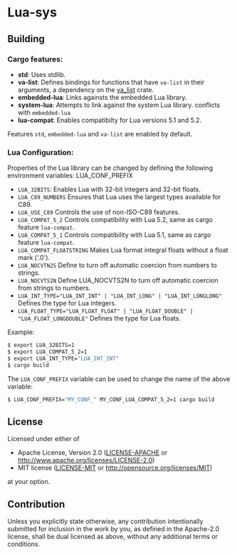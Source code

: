 # Lua-sys

## Building

### Cargo features:
- **std**: Uses stdlib.
- **va-list**: Defines bindings for functions that have `va-list` in their arguments,
    a dependency on the [va_list](https://crates.io/crates/va_list) crate.
- **embedded-lua**: Links againsts the embedded Lua library.
- **system-lua**: Attempts to link against the system Lua library.
    conflicts with `embedded-lua`
- **lua-compat**: Enables compatibilty for Lua versions 5.1 and 5.2.

Features `std`, `embedded-lua` and `va-list` are enabled by default.

### Lua Configuration:
Properties of the Lua library can be changed by defining the following environment variables:
LUA_CONF_PREFIX
- `LUA_32BITS`:
    Enables Lua with 32-bit integers and 32-bit floats.
- `LUA_C89_NUMBERS`
    Ensures that Lua uses the largest types available for C89.
- `LUA_USE_C89`
    Controls the use of non-ISO-C89 features.
- `LUA_COMPAT_5_2`
    Controls compatibility with Lua 5.2, same as cargo feature `lua-compat`.
- `LUA_COMPAT_5_1`
    Controls compatibility with Lua 5.1, same as cargo feature `lua-compat`.
- `LUA_COMPAT_FLOATSTRING`
    Makes Lua format integral floats without a float mark ('.0').
- `LUA_NOCVTN2S`
    Define to turn off automatic coercion from numbers to strings.
- `LUA_NOCVTS2N`
    Define LUA_NOCVTS2N to turn off automatic coercion from strings to numbers.
- `LUA_INT_TYPE="LUA_INT_INT" | "LUA_INT_LONG" | "LUA_INT_LONGLONG"`
    Defines the type for Lua integers.
- `LUA_FLOAT_TYPE="LUA_FLOAT_FLOAT" | "LUA_FLOAT_DOUBLE" | "LUA_FLOAT_LONGDOUBLE"`
    Defines the type for Lua floats.

Example:
```sh
$ export LUA_32BITS=1
$ export LUA_COMPAT_5_2=1
$ export LUA_INT_TYPE="LUA_INT_INT"
$ cargo build
```

The `LUA_CONF_PREFIX` variable can be used to change the name of the above variable:
```sh
$ LUA_CONF_PREFIX="MY_CONF_" MY_CONF_LUA_COMPAT_5_2=1 cargo build
```

## License

Licensed under either of

 * Apache License, Version 2.0
   ([LICENSE-APACHE](LICENSE-APACHE) or http://www.apache.org/licenses/LICENSE-2.0)
 * MIT license
   ([LICENSE-MIT](LICENSE-MIT) or http://opensource.org/licenses/MIT)

at your option.

## Contribution

Unless you explicitly state otherwise, any contribution intentionally submitted
for inclusion in the work by you, as defined in the Apache-2.0 license, shall be
dual licensed as above, without any additional terms or conditions.

